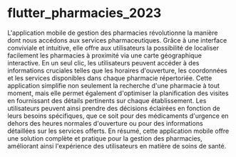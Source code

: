 
# flutter_pharmacies_2023

L'application mobile de gestion des pharmacies révolutionne la manière dont nous accédons aux services pharmaceutiques. Grâce à une interface conviviale et intuitive, elle offre aux utilisateurs la possibilité de localiser facilement les pharmacies à proximité via une carte géographique interactive. En un seul clic, les utilisateurs peuvent accéder à des informations cruciales telles que les horaires d'ouverture, les coordonnées et les services disponibles dans chaque pharmacie répertoriée. Cette application simplifie non seulement la recherche d'une pharmacie à tout moment, mais elle permet également d'optimiser la planification des visites en fournissant des détails pertinents sur chaque établissement. Les utilisateurs peuvent ainsi prendre des décisions éclairées en fonction de leurs besoins spécifiques, que ce soit pour des médicaments d'urgence en dehors des heures normales d'ouverture ou pour des informations détaillées sur les services offerts. En résumé, cette application mobile offre une solution complète et pratique pour la gestion des pharmacies, améliorant ainsi l'expérience des utilisateurs en matière de soins de santé.
